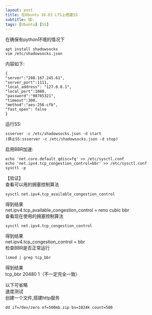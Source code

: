 ```yaml
---
layout: post
title: 在Ubuntu 18.03 LTS上搭建SS
subtitle: 嘘~
tags: [Ubuntu] [SS]
---    
```

在确保有python环境的情况下    
```
apt install shadowsocks 
vim /etc/shadowsocks.json 
```
内容如下:    
```
{ 
"server":"208.167.245.61", 
"server_port":1111, 
"local_address": "127.0.0.1", 
"local_port":1080, 
"password":"98765321", 
"timeout":300, 
"method":"aes-256-cfb", 
"fast_open": false 
} 
```
运行SS:      
```
ssserver -c /etc/shadowsocks.json -d start 
(停止SS:ssserver -c /etc/shadowsocks.json -d stop) 
```
启用BBR加速:      
```
echo 'net.core.default_qdisc=fq' >> /etc/sysctl.conf 
echo 'net.ipv4.tcp_congestion_control=bbr' >> /etc/sysctl.conf 
sysctl -p 
```
【验证】    
查看可以用的拥塞控制算法   
``` 
sysctl net.ipv4.tcp_available_congestion_control 
```
得到结果    
net.ipv4.tcp_available_congestion_control = reno cubic bbr     
查看现在使用的拥塞控制算法     
```
sysctl net.ipv4.tcp_congestion_control 
```
得到结果     
net.ipv4.tcp_congestion_control = bbr    
检查BBR是否正常运行   
``` 
lsmod | grep tcp_bbr 
```
得到结果    
tcp_bbr 20480 1（不一定完全一致）     
     
以下可省略     
速度测试     
创建一个文件,搭建http服务    
``` 
dd if=/dev/zero of=500mb.zip bs=1024k count=500 
```